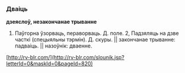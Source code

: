 ### Дваіць
**дзеяслоў, незакончанае трыванне**

1. Паўгорна ўзорваць, пераворваць. Д. поле. 2, Падзяляць на дзве часткі (спецыяльны тэрмін). Д. скуры. || закончанае трыванне: падваіць. || назоўнік: дваенне.

<a rel="author">[http://rv-blr.com/](http://rv-blr.com/slounik.jsp?letterId=0&maskId=0&pageId=820)</a>
